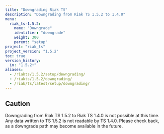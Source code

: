 ```yaml
---
title: "Downgrading Riak TS"
description: "Downgrading from Riak TS 1.5.2 to 1.4.0"
menu:
  riak_ts-1.5.2:
    name: "Downgrade"
    identifier: "downgrade"
    weight: 300
    parent: "setup"
project: "riak_ts"
project_version: "1.5.2"
toc: true
version_history:
  in: "1.5.2+"
aliases:
  - /riakts/1.5.2/setup/downgrading/
  - /riakts/1.5.2/downgrading/
  - /riak/ts/latest/setup/downgrading/
---
```


## Caution

Downgrading from Riak TS 1.5.2 to Riak TS 1.4.0 is not possible at this time. Any data written to TS 1.5.2 is not readable by TS 1.4.0. Please check back, as a downgrade path may become available in the future.
